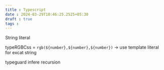 ```yaml
---
title : Typescript
date : 2024-03-29T10:46:25.2525+05:30
draft : true
tags : 
---
```


String literal

typeRGBCss = `rgb(${number},${number},${number})` -> use template literal for excat string 

typeguard
infere
recursion
